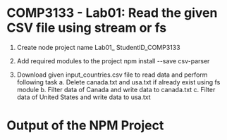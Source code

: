 # COMP3133 - Lab01: Read the given CSV file using stream or fs

1)	Create node project name Lab01_ StudentID_COMP3133
2)	Add required modules to the project
npm install --save csv-parser

3)	Download given input_countries.csv file to read data and perform following task
a.	Delete canada.txt and usa.txt if already exist using fs module 
b.	Filter data of Canada and write data to canada.txt
c.	Filter data of United States and write data to usa.txt

# Output of the NPM Project
